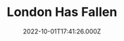 ---
title: "London Has Fallen"
year: 2016
date: 2022-10-01T17:41:26.000Z
permalink: /almanac/movies/2022-10-01-london-has-fallen/index.html
link: https://letterboxd.com/rknightuk/film/london-has-fallen/3/
rating: 3
---